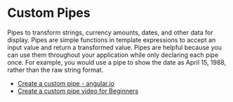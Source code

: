 # Custom Pipes

Pipes to transform strings, currency amounts, dates, and other data for display. Pipes are simple functions in template expressions to accept an input value and return a transformed value. Pipes are helpful because you can use them throughout your application while only declaring each pipe once. For example, you would use a pipe to show the date as April 15, 1988, rather than the raw string format.

- [Create a custom pipe - angular.io](https://angular.io/guide/pipes-custom-data-trans)
- [Create a custom pipe video for Beginners](https://www.youtube.com/watch?v=P2587FN4Y0w)